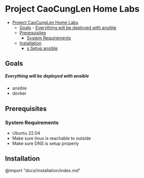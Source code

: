 # Project CaoCungLen Home Labs


<!-- @import "[TOC]" {cmd="toc" depthFrom=1 depthTo=6 orderedList=false} -->

<!-- code_chunk_output -->

- [Project CaoCungLen Home Labs](#project-caocunglen-home-labs)
  - [Goals](#goals)
        - [Everything will be deployed with ansible](#everything-will-be-deployed-with-ansible)
  - [Prerequisites](#prerequisites)
    - [System Requirements](#system-requirements)
  - [Installation](#installation)
      - [s Setup ansible](#s-setup-ansible)

<!-- /code_chunk_output -->


## Goals

##### Everything will be deployed with ansible
- ansible
- docker

## Prerequisites

### System Requirements

-  Ubuntu 22.04
-  Make sure linux is reachable to outside
-  Make sure DNS is setup properly

## Installation

@import "docs/installation/index.md"